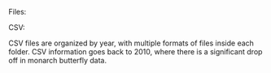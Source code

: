 Files:

CSV:

CSV files are organized by year, with multiple formats of files inside each folder. CSV information goes back to 
2010, where there is a significant drop off in monarch butterfly data. 





